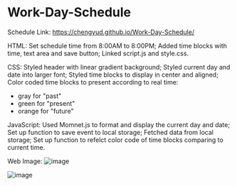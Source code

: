 # Work-Day-Schedule


Schedule Link: https://chengyud.github.io/Work-Day-Schedule/


HTML:
Set schedule time from 8:00AM to 8:00PM;
Added time blocks with time, text area and save button;
Linked script.js and style.css.


CSS:
Styled header with linear gradient background;
Styled current day and date into larger font;
Styled time blocks to display in center and aligned;
Color coded time blocks to present according to real time:
- gray for "past"
- green for "present"
- orange for "future"


JavaScript:
Used Momnet.js to format and display the current day and date;
Set up function to save event to local storage;
Fetched data from local storage;
Set up function to refelct color code of time blocks comparing to current time.


Web Image:
![image](https://user-images.githubusercontent.com/80147201/115134207-f9e5f080-9fc2-11eb-9390-af319ecc09b0.png)

![image](https://user-images.githubusercontent.com/80147201/115134228-2863cb80-9fc3-11eb-886e-f50aa1192f27.png)

